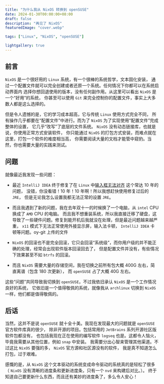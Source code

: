 ```yaml
---
title: "为什么我从 NixOS 转换到 openSUSE"
date: 2024-01-30T00:00:00+08:00
draft: false
description: "再见了 NixOS"
featuredImage: "cover.webp"

tags: ["Linux", "NixOS", "openSUSE"]

lightgallery: true
---
```


<!--more-->

## 前言
 
`NixOS` 是一个很好用的 `Linux` 系统，有一个很棒的系统哲学，文本固化安装，
 通过一个配置文件就可以完全创建或者还原一个系统。任何情况下你都可以在系统启动界面内
 选择你想回退使用的版本，没有任何副作用。从这里可以看出 `NixOS` 是一个“好用”的系统，
 你甚至可以使用 `Git` 来完全控制你的配置文件，事实上大多数人都是这么选择的。

 但是令人遗憾的是，它的学习成本超高，它与传统 `Linux` 使用方式完全不同，
 所有操作几乎都要在“配置文件”中进行。而为了 `NixOS` 为了实现使用“配置文件”完成整体的设置，
 它几乎“改写”了底层的文件系统。 `NixOS` 没有动态链接库，也就是说，你使用正常方式安装软件，
 你只能通过 `NixOS` 的打包方式安装，而难点就在这里，打包一个软件的难度相当高，
 你需要阅读大量的文档才能管中窥豹。当然，你也需要大量的实践来测试。

## 问题
 就像最近我发现一些问题：

 - 最近 `IntelliJ IDEA` 终于修复了在 `Linux` 中[输入框无法对齐](https://youtrack.jetbrains.com/issue/JBR-2460)
 这个常达 10 年的问题， 没错，你没看错！10 年！10 年啊！所以我想赶快使用修复过后的 `JRE`，
 但是无论我怎么设置我都无法正常的设置 `JRE`。

 - 而且我遇到了新的问题，我在去年双十一的时候换了一个电脑，从 `intel` CPU 换成了 `AMD` CPU 的电脑。
 而且我不想重装系统，所以我直接迁移了硬盘，这导致了一些硬件问题。修复到能开机后我就没在处理，但是最近问题越来越严重， 
 `x11` 模式下无法正常使用外接显示屏，输入法卡顿， `IntelliJ IDEA` 卡顿等问题。oy-git 上传的文件

 - `NixOS` 的回滚也不是完全回滚，它只会回滚“系统级”，而你用户级的并不能正确的处理，经常会出现软件版本回滚回去了，
 但是配置文件并没有，有些情况下效果甚至不如 `btrfs` 的回滚。

 - 而且 `NixOS` 需要大量的存储空间，我在切换之前所有包大概 400G 左右，简直离谱（包含 180 次更新），
 而 `openSUSE` 占了大概 40G 左右。

 这些“问题”共同导致我切换到 `openSUSE`，不过我依旧承认 `NixOS` 是一个工作情况良好的系统，
 它依旧是一个值得敬佩的系统，就像我从 `archlinux` 切换到 `NixOS` 一样，他们都是值得敬佩的。

## 后话

 当然，这并不是说 `openSUSE` 就十全十美。我现在发现最大的问题就是 `openSUSE` 官方软件库真的很少，
 除非开源的项目。包括常用的 `JetBrains` 系列开源社区版软件包都没有，
 也包括我现在正在使用的编写软件 `logseq` 也是。这都令人恼火，毕竟我需要从其他位置，例如 `snap` 中安装。
 我需要分出心智来管理其他渠道。不过这比 `NixOS` 要强的多， `NixOS` 官方源和社区源没有的软件，
 我是真不知道怎么打包，过于艰难。

 感慨的是，从 `NixOS` 这个文本驱动的系统变成命令驱动的系统真的是轻松了很多
 （ `NixOS` 没有清晰的进度条和更新进度条，只有一个 `nvd` 来构建后对比。）。
终于知道自己要更新什么东西，而且还有美妙的进度条了，多么令人安心！
